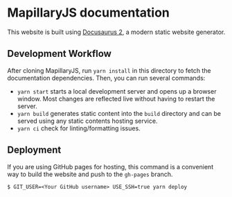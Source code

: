 # MapillaryJS documentation

This website is built using [Docusaurus 2](https://docusaurus.io/), a modern static website generator.

## Development Workflow

After cloning MapillaryJS, run `yarn install` in this directory to fetch the documentation dependencies. Then, you can run several commands:

- `yarn start` starts a local development server and opens up a browser window. Most changes are reflected live without having to restart the server.
- `yarn build` generates static content into the `build` directory and can be served using any static contents hosting service.
- `yarn ci` check for linting/formatting issues.

## Deployment

If you are using GitHub pages for hosting, this command is a convenient way to build the website and push to the `gh-pages` branch.

```
$ GIT_USER=<Your GitHub username> USE_SSH=true yarn deploy
```
